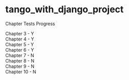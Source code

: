# tango_with_django_project

Chapter Tests Progress

Chapter 3  - Y  
Chapter 4  - Y  
Chapter 5  - Y  
Chapter 6  - Y  
Chapter 7  - N  
Chapter 8  - N  
Chapter 9  - N  
Chapter 10 - N  